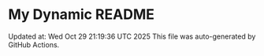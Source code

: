 # My Dynamic README
Updated at: Wed Oct 29 21:19:36 UTC 2025
This file was auto-generated by GitHub Actions.
